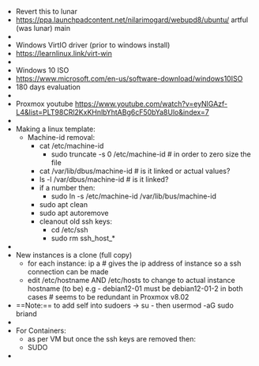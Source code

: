 - Revert this to lunar
- https://ppa.launchpadcontent.net/nilarimogard/webupd8/ubuntu/   artful (was lunar) main
-
- Windows VirtIO driver (prior to windows install)
- https://learnlinux.link/virt-win
-
- Windows 10 ISO
- https://www.microsoft.com/en-us/software-download/windows10ISO
- 180 days evaluation
-
- Proxmox  youtube https://www.youtube.com/watch?v=eyNlGAzf-L4&list=PLT98CRl2KxKHnlbYhtABg6cF50bYa8Ulo&index=7
-
- Making a linux template:
	- Machine-id removal:
		- cat /etc/machine-id
			- sudo truncate -s 0 /etc/machine-id   # in order to zero size the file
		- cat /var/lib/dbus/machine-id   # is it linked or actual values?
		- ls -l /var/dbus/machine-id   # is it linked?
		- if a number then:
			- sudo ln -s /etc/machine-id /var/lib/bus/machine-id
		- sudo apt clean
		- sudo apt autoremove
		- cleanout old ssh keys:
			- cd /etc/ssh
			- sudo rm ssh_host_*
-
- New instances is a clone (full copy)
	- for each instance: ip a # gives the ip address of instance so a ssh connection can be made
	- edit /etc/hostname AND /etc/hosts  to change to actual instance hostname (to be) e.g - debian12-01 must be debian12-01-2 in both cases    # seems to be redundant in Proxmox v8.02
- ==Note:== to add self into sudoers ->  su -  then usermod -aG sudo briand
-
- For Containers:
	- as per VM but once the ssh keys are removed then:
	- SUDO
-